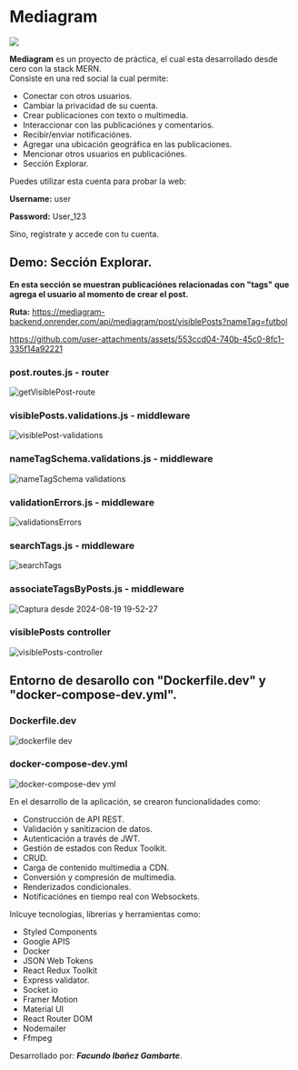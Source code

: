 # Mediagram
   <p align="left">
     <img src="https://img.shields.io/badge/STATUS-EN%20DESAROLLO-green">
   </p>

**Mediagram** es un proyecto de práctica, el cual esta desarrollado desde cero con la stack MERN.<br/> Consiste en una red social la cual permite:
     <ul>
       <li>Conectar con otros usuarios.</li>
       <li>Cambiar la privacidad de su cuenta.</li>
       <li>Crear publicaciones con texto o multimedia.</li>
       <li>Interaccionar con las publicaciónes y comentarios.</li>
       <li>Recibir/enviar notificaciónes.</li>
       <li>Agregar una ubicación geográfica en las publicaciones.</li>
       <li>Mencionar otros usuarios en publicaciónes.</li>
       <li>Sección Explorar.</li>
     </ul>

<p>Puedes utilizar esta cuenta para probar la web: </p>
    <p><b>Username:</b> user</p>
    <p><b>Password:</b> User_123</p>
<p>Sino, regístrate y accede con tu cuenta.</p>

## Demo: Sección Explorar.
**En esta sección se muestran publicaciónes relacionadas con "tags" que agrega el usuario al momento de crear el post.**

**Ruta:** https://mediagram-backend.onrender.com/api/mediagram/post/visiblePosts?nameTag=futbol

https://github.com/user-attachments/assets/553ccd04-740b-45c0-8fc1-335f14a92221

### post.routes.js - router
![getVisiblePost-route](https://github.com/user-attachments/assets/292508ac-0688-4f06-b8f9-cd9d244ff072)
### visiblePosts.validations.js - middleware
![visiblePost-validations](https://github.com/user-attachments/assets/de1928f1-f705-42cc-9982-8d43fb8cd963)
### nameTagSchema.validations.js - middleware
![nameTagSchema validations](https://github.com/user-attachments/assets/a9e5ebb9-e981-4d79-99df-9a3e3037bce9)
### validationErrors.js - middleware
![validationsErrors](https://github.com/user-attachments/assets/9610b5df-6d67-45b7-94bf-489d3b895d96)
### searchTags.js - middleware
![searchTags](https://github.com/user-attachments/assets/410002ad-924f-4759-8232-6ba4dcf249e0)
### associateTagsByPosts.js - middleware
![Captura desde 2024-08-19 19-52-27](https://github.com/user-attachments/assets/99ddc8f7-7dc0-44ea-ba44-19426fb32e1f)
### visiblePosts controller
![visiblePosts-controller](https://github.com/user-attachments/assets/386706e9-ab61-4b9c-ba06-890c9d8ebaad)

## Entorno de desarollo con "Dockerfile.dev" y "docker-compose-dev.yml".

### Dockerfile.dev
![dockerfile dev](https://github.com/user-attachments/assets/5af26e61-8c7b-4800-bbc3-91770bdd0912)
### docker-compose-dev.yml
![docker-compose-dev yml](https://github.com/user-attachments/assets/c65ee169-eeeb-42eb-8c61-1d0fd742309a)


En el desarrollo de la aplicación, se crearon funcionalidades como:
<ul>
     <li>Construcción de API REST.</li>
     <li>Validación y sanitizacion de datos.</li>
     <li>Autenticación a través de JWT.</li>
     <li>Gestión de estados con Redux Toolkit.</li>
     <li>CRUD.</li>
     <li>Carga de contenido multimedia a CDN.</li>
     <li>Conversión y compresión de multimedia.</li>
     <li>Renderizados condicionales.</li>
     <li>Notificaciónes en tiempo real con Websockets.</li>
</ul>



Inlcuye tecnologias, librerias y herramientas como:
<ul>
     <li>Styled Components</li>
     <li>Google APIS</li>
     <li>Docker</li>
     <li>JSON Web Tokens</li>
     <li>React Redux Toolkit</li>
     <li>Express validator.</li>
     <li>Socket.io</li>
     <li>Framer Motion</li>
     <li>Material UI</li>
     <li>React Router DOM</li>
     <li>Nodemailer</li>
     <li>Ffmpeg</li>
</ul>


Desarrollado por: ***Facundo Ibañez Gambarte***.


